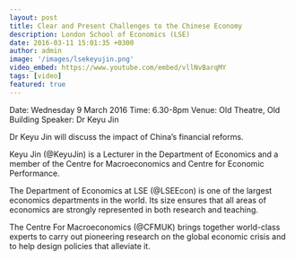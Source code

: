 ```yaml
---
layout: post
title: Clear and Present Challenges to the Chinese Economy
description: London School of Economics (LSE)
date: 2016-03-11 15:01:35 +0300
author: admin
image: '/images/lsekeyujin.png'
video_embed: https://www.youtube.com/embed/vllNvBarqMY
tags: [video]
featured: true
---
```

Date: Wednesday 9 March 2016
Time:  6.30-8pm
Venue: Old Theatre, Old Building
Speaker:  Dr Keyu Jin

Dr Keyu Jin will discuss the impact of China’s financial reforms.

Keyu Jin (@KeyuJin) is a Lecturer in the Department of Economics and a member of the Centre for Macroeconomics and Centre for Economic Performance.

The Department of Economics at LSE (@LSEEcon) is one of the largest economics departments in the world. Its size ensures that all areas of economics are strongly represented in both research and teaching.

The Centre For Macroeconomics (@CFMUK) brings together world-class experts to carry out pioneering research on the global economic crisis and to help design policies that alleviate it.
